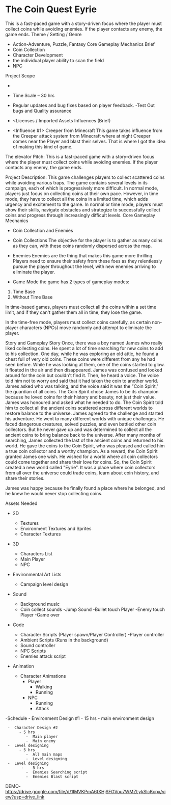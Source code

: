 # The Coin Quest Eyrie
 This is a fast-paced game with a story-driven focus where the player must  collect coins while avoiding enemies. If the player contacts any enemy, the  game ends. 
Theme / Setting / Genre
-	Action-Adventure, Puzzle, Fantasy
Core Gameplay Mechanics Brief
-	Coin Collection
-	Character Development
-	the individual player ability to scan the field
-	NPC

Project Scope
-	<Game Time Scale>
-	Time Scale – 30 hrs
-	Regular updates and bug fixes based on player feedback.
-Test Out bugs and Quality assurance
 

-	<Licenses / Imported Assets
Influences (Brief)
-	<Influence #1>
Creeper from Minecraft
This game takes influence from the Creeper attack system from Minecraft where at night Creeper comes near the Player and blast their selves. That is where I got the idea of making this kind of game.
 
The elevator Pitch:
This is a fast-paced game with a story-driven focus where the player must collect coins while avoiding enemies. If the player contacts any enemy, the game ends.


Project Description:
This game challenges players to collect scattered coins while avoiding various traps. The game contains several levels in its campaign, each of which is progressively more difficult. In normal mode, players just focus on collecting coins at their own pace. However, in time mode, they have to collect all the coins in a limited time, which adds urgency and excitement to the game. In normal or time mode, players must show their skills, navigate obstacles and strategize to successfully collect coins and progress through increasingly difficult levels.
Core Gameplay Mechanics
-	Coin Collection and Enemies
-	Coin Collections
The objective for the player is to gather as many coins as they can, with these coins randomly dispersed across the map.

-	Enemies
Enemies are the thing that makes this game more thrilling. Players need to ensure their safety from these foes as they relentlessly pursue the player throughout the level, with new enemies arriving to eliminate the player.
-	Game Mode
the game has 2 types of gameplay modes:
1.	Time Base
2.	Without Time Base

In time-based games, players must collect all the coins within a set time limit, and if they can't gather them all in time, they lose the game.
 
In the time-free mode, players must collect coins carefully, as certain non-player characters (NPCs) move randomly and attempt to eliminate the player.

Story and Gameplay
Story
Once, there was a boy named James who really liked collecting coins. He spent a lot of time searching for new coins to add to his collection.
One day, while he was exploring an old attic, he found a chest full of very old coins. These coins were different from any he had seen before. While he was looking at them, one of the coins started to glow. It floated in the air and then disappeared.
James was confused and looked around for the coin but couldn't find it. Then, he heard a voice. The voice told him not to worry and said that it had taken the coin to another world.
James asked who was talking, and the voice said it was the "Coin Spirit," the guardian of all coins. The Coin Spirit chose James to be its champion because he loved coins for their history and beauty, not just their value.
James was honoured and asked what he needed to do. The Coin Spirit told him to collect all the ancient coins scattered across different worlds to restore balance to the universe.
James agreed to the challenge and started his adventure. He went to many different worlds with unique challenges. He faced dangerous creatures, solved puzzles, and even battled other coin collectors. But he never gave up and was determined to collect all the ancient coins to bring balance back to the universe.
After many months of searching, James collected the last of the ancient coins and returned to his world. He gave the coins to the Coin Spirit, who was pleased and called him a true coin collector and a worthy champion.
As a reward, the Coin Spirit granted James one wish. He wished for a world where all coin collectors could come together and share their love for coins.
So, the Coin Spirit created a new world called "Eyrie". It was a place where coin collectors from all over the universe could trade coins, learn about coin history, and share their stories.
 
James was happy because he finally found a place where he belonged, and he knew he would never stop collecting coins.


Assets Needed
-	2D
    -	Textures
    -	Environment Textures and Sprites
    -	Character Textures
-	3D
    -	Characters List
    -	Main Player
    -	NPC

-	Environmental Art Lists
    -	Campaign level design
 
-	Sound
     -	Background music
     -	Coin collect sounds
     -Jump Sound
     -Bullet touch Player
     -Enemy touch Player
     -Game over



-	Code
    -	Character Scripts (Player spawn/Player Controller)
-Player controller
     -	Ambient Scripts (Runs in the background)
     -	Sound controller
     -	NPC Scripts
     -	Enemies attack script

-	Animation
     -	Character Animations
        -	Player
               -	Walking
               -	Running
        -	NPC
              -	Running
              -	Attack

-Schedule
     -	Environment Design #1
         -	15 hrs
            -	main environment design
      
     -	Character Design #2
          -	5 hrs
             -	Main player
             -	Main enemy
     -	Level designing
          -	5 hrs
             -	All main maps
             -	Level designing
     -	Level designing
           -	5 hrs
             -	Enemies Searching script
             -	Enemies Blast script

DEMO- https://drive.google.com/file/d/1IMVKPmA6tXHjSFGVou7WMZLykSlcKcpx/view?usp=drive_link
